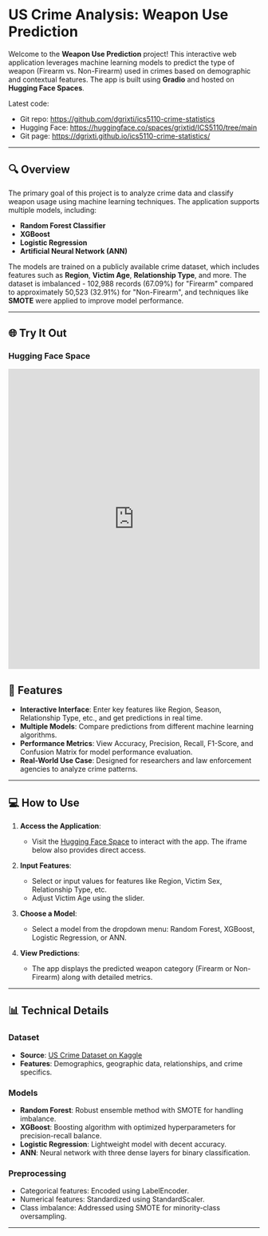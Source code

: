# US Crime Analysis: Weapon Use Prediction

Welcome to the **Weapon Use Prediction** project! This interactive web application leverages machine learning models to predict the type of weapon (Firearm vs. Non-Firearm) used in crimes based on demographic and contextual features. The app is built using **Gradio** and hosted on **Hugging Face Spaces**.

Latest code: 

- Git repo: https://github.com/dgrixti/ics5110-crime-statistics
- Hugging Face: https://huggingface.co/spaces/grixtid/ICS5110/tree/main
- Git page: https://dgrixti.github.io/ics5110-crime-statistics/
---

## 🔍 **Overview**

The primary goal of this project is to analyze crime data and classify weapon usage using machine learning techniques. The application supports multiple models, including:

- **Random Forest Classifier**
- **XGBoost**
- **Logistic Regression**
- **Artificial Neural Network (ANN)**

The models are trained on a publicly available crime dataset, which includes features such as **Region**, **Victim Age**, **Relationship Type**, and more. The dataset is imbalanced - 102,988 records (67.09%) for "Firearm" compared to approximately 50,523 (32.91%) for "Non-Firearm", and techniques like **SMOTE** were applied to improve model performance.

---

## 🌐 **Try It Out**

### **Hugging Face Space**

<iframe
	src="https://grixtid-ics5110.hf.space"
    width="100%"
    height="600"
    frameborder="0"
    allowfullscreen>
</iframe>

## 🚀 **Features**

- **Interactive Interface**: Enter key features like Region, Season, Relationship Type, etc., and get predictions in real time.
- **Multiple Models**: Compare predictions from different machine learning algorithms.
- **Performance Metrics**: View Accuracy, Precision, Recall, F1-Score, and Confusion Matrix for model performance evaluation.
- **Real-World Use Case**: Designed for researchers and law enforcement agencies to analyze crime patterns.

---

## 💻 **How to Use**

1. **Access the Application**:
   - Visit the [Hugging Face Space](https://grixtid-ics5110.hf.space) to interact with the app. The iframe below also provides direct access.

2. **Input Features**:
   - Select or input values for features like Region, Victim Sex, Relationship Type, etc.
   - Adjust Victim Age using the slider.

3. **Choose a Model**:
   - Select a model from the dropdown menu: Random Forest, XGBoost, Logistic Regression, or ANN.

4. **View Predictions**:
   - The app displays the predicted weapon category (Firearm or Non-Firearm) along with detailed metrics.

---

## 📊 **Technical Details**

### **Dataset**
- **Source**: [US Crime Dataset on Kaggle](https://www.kaggle.com/datasets/mrayushagrawal/us-crime-dataset)
- **Features**: Demographics, geographic data, relationships, and crime specifics.

### **Models**
- **Random Forest**: Robust ensemble method with SMOTE for handling imbalance.
- **XGBoost**: Boosting algorithm with optimized hyperparameters for precision-recall balance.
- **Logistic Regression**: Lightweight model with decent accuracy.
- **ANN**: Neural network with three dense layers for binary classification.

### **Preprocessing**
- Categorical features: Encoded using LabelEncoder.
- Numerical features: Standardized using StandardScaler.
- Class imbalance: Addressed using SMOTE for minority-class oversampling.

---
